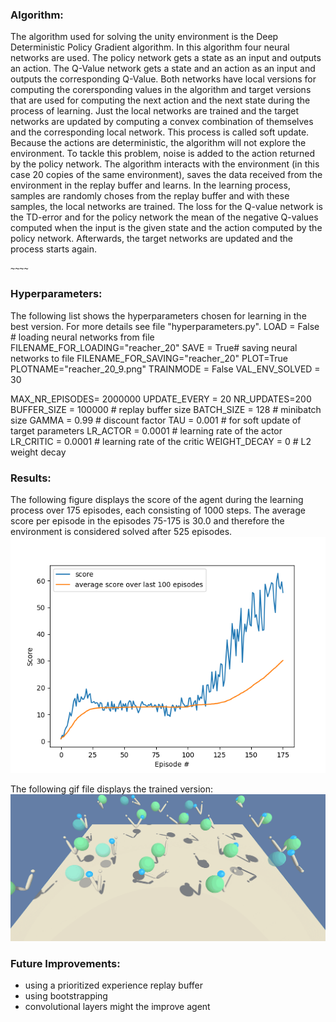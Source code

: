 ### Algorithm:
The algorithm used for solving the unity environment is the Deep Deterministic Policy Gradient algorithm. In this algorithm four neural networks are used. The policy network gets a state as an input and outputs an action. 
The Q-Value network gets a state and an action as an input and outputs the corresponding Q-Value. Both networks have local versions for computing the corersponding values in the algorithm and target versions that are used
for computing the next action and the next state during the process of learning. Just the local networks are trained and the target networks are updated by computing a convex combination of themselves and the corresponding local network. 
This process is called soft update. Because the actions are deterministic, the algorithm will not explore the environment. To tackle this problem, noise is added to the action returned by the policy network. The algorithm interacts with the environment 
(in this case 20 copies of the same environment), saves the data received from the environment in the replay buffer and learns. In the learning process, samples are randomly choses from the replay buffer and with these samples, the local networks
are trained. The loss for the Q-value network is the TD-error and for the policy network the mean of the negative Q-values computed when the input is the given state and the action computed by the policy network. Afterwards, the target 
networks are updated and the process starts again.



    ~~~~
### Hyperparameters:
The following list shows the hyperparameters chosen for learning in the best version. For more details see file "hyperparameters.py".
LOAD = False # loading neural networks from file
FILENAME_FOR_LOADING="reacher_20"
SAVE = True# saving neural networks to file
FILENAME_FOR_SAVING="reacher_20"
PLOT=True
PLOTNAME="reacher_20_9.png"
TRAINMODE = False
VAL_ENV_SOLVED = 30

MAX_NR_EPISODES= 2000000
UPDATE_EVERY = 20
NR_UPDATES=200
BUFFER_SIZE = 100000  # replay buffer size
BATCH_SIZE = 128      # minibatch size
GAMMA = 0.99            # discount factor
TAU = 0.001              # for soft update of target parameters
LR_ACTOR = 0.0001        # learning rate of the actor
LR_CRITIC = 0.0001       # learning rate of the critic
WEIGHT_DECAY = 0        # L2 weight decay


### Results:
The following figure displays the score of the agent during the learning process over 175 episodes, each consisting of 1000 steps. The average score per episode in the episodes 75-175 is 30.0 and therefore the environment is considered solved after 525 episodes. 
![alt text](./reacher_20.png)

The following gif file displays the trained version:
![](reacher_trained.gif)

 


### Future Improvements:
- using a prioritized experience replay buffer
- using bootstrapping
- convolutional layers might the improve agent
    
    

